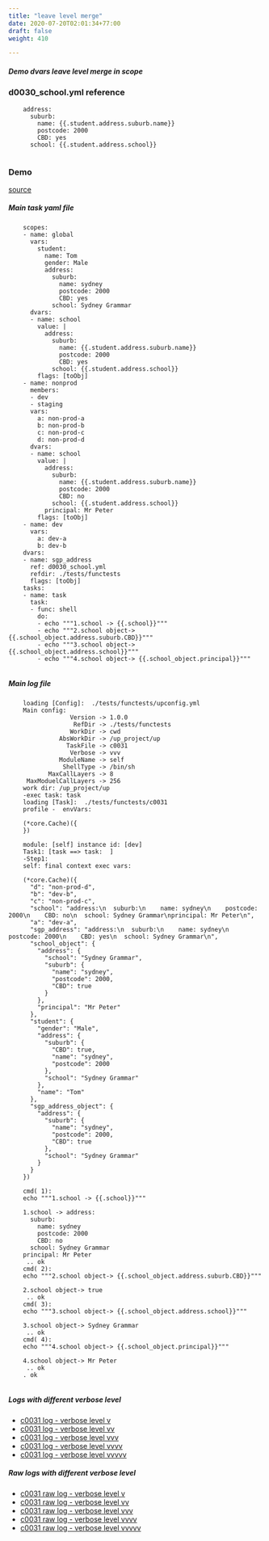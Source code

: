 ```yaml
---
title: "leave level merge"
date: 2020-07-20T02:01:34+77:00
draft: false
weight: 410

---
```


##### Demo dvars leave level merge in scope


### d0030_school.yml reference






```
    address:
      suburb:
        name: {{.student.address.suburb.name}}
        postcode: 2000
        CBD: yes
      school: {{.student.address.school}}
    
```






### Demo








[source](https://github.com/upcmd/up/blob/master/tests/functests/c0031.yml)

##### Main task yaml file
```
    scopes:
    - name: global
      vars:
        student:
          name: Tom
          gender: Male
          address:
            suburb:
              name: sydney
              postcode: 2000
              CBD: yes
            school: Sydney Grammar
      dvars:
      - name: school
        value: |
          address:
            suburb:
              name: {{.student.address.suburb.name}}
              postcode: 2000
              CBD: yes
            school: {{.student.address.school}}
        flags: [toObj]
    - name: nonprod
      members:
      - dev
      - staging
      vars:
        a: non-prod-a
        b: non-prod-b
        c: non-prod-c
        d: non-prod-d
      dvars:
      - name: school
        value: |
          address:
            suburb:
              name: {{.student.address.suburb.name}}
              postcode: 2000
              CBD: no
            school: {{.student.address.school}}
          principal: Mr Peter
        flags: [toObj]
    - name: dev
      vars:
        a: dev-a
        b: dev-b
    dvars:
    - name: sgp_address
      ref: d0030_school.yml
      refdir: ./tests/functests
      flags: [toObj]
    tasks:
    - name: task
      task:
      - func: shell
        do:
        - echo """1.school -> {{.school}}"""
        - echo """2.school object-> {{.school_object.address.suburb.CBD}}"""
        - echo """3.school object-> {{.school_object.address.school}}"""
        - echo """4.school object-> {{.school_object.principal}}"""
    
```
##### Main log file
```
    loading [Config]:  ./tests/functests/upconfig.yml
    Main config:
                 Version -> 1.0.0
                  RefDir -> ./tests/functests
                 WorkDir -> cwd
              AbsWorkDir -> /up_project/up
                TaskFile -> c0031
                 Verbose -> vvv
              ModuleName -> self
               ShellType -> /bin/sh
           MaxCallLayers -> 8
     MaxModuelCallLayers -> 256
    work dir: /up_project/up
    -exec task: task
    loading [Task]:  ./tests/functests/c0031
    profile -  envVars:
    
    (*core.Cache)({
    })
    
    module: [self] instance id: [dev]
    Task1: [task ==> task:  ]
    -Step1:
    self: final context exec vars:
    
    (*core.Cache)({
      "d": "non-prod-d",
      "b": "dev-b",
      "c": "non-prod-c",
      "school": "address:\n  suburb:\n    name: sydney\n    postcode: 2000\n    CBD: no\n  school: Sydney Grammar\nprincipal: Mr Peter\n",
      "a": "dev-a",
      "sgp_address": "address:\n  suburb:\n    name: sydney\n    postcode: 2000\n    CBD: yes\n  school: Sydney Grammar\n",
      "school_object": {
        "address": {
          "school": "Sydney Grammar",
          "suburb": {
            "name": "sydney",
            "postcode": 2000,
            "CBD": true
          }
        },
        "principal": "Mr Peter"
      },
      "student": {
        "gender": "Male",
        "address": {
          "suburb": {
            "CBD": true,
            "name": "sydney",
            "postcode": 2000
          },
          "school": "Sydney Grammar"
        },
        "name": "Tom"
      },
      "sgp_address_object": {
        "address": {
          "suburb": {
            "name": "sydney",
            "postcode": 2000,
            "CBD": true
          },
          "school": "Sydney Grammar"
        }
      }
    })
    
    cmd( 1):
    echo """1.school -> {{.school}}"""
    
    1.school -> address:
      suburb:
        name: sydney
        postcode: 2000
        CBD: no
      school: Sydney Grammar
    principal: Mr Peter
     .. ok
    cmd( 2):
    echo """2.school object-> {{.school_object.address.suburb.CBD}}"""
    
    2.school object-> true
     .. ok
    cmd( 3):
    echo """3.school object-> {{.school_object.address.school}}"""
    
    3.school object-> Sydney Grammar
     .. ok
    cmd( 4):
    echo """4.school object-> {{.school_object.principal}}"""
    
    4.school object-> Mr Peter
     .. ok
    . ok
    
```


##### Logs with different verbose level
* [c0031 log - verbose level v](../../logs/c0031_v)
* [c0031 log - verbose level vv](../../logs/c0031_vv)
* [c0031 log - verbose level vvv](../../logs/c0031_vvvv)
* [c0031 log - verbose level vvvv](../../logs/c0031_vvvv)
* [c0031 log - verbose level vvvvv](../../logs/c0031_vvvvv)

##### Raw logs with different verbose level
* [c0031 raw log - verbose level v](../../reflogs/c0031_v.log)
* [c0031 raw log - verbose level vv](../../reflogs/c0031_vv.log)
* [c0031 raw log - verbose level vvv](../../reflogs/c0031_vvv.log)
* [c0031 raw log - verbose level vvvv](../../reflogs/c0031_vvvv.log)
* [c0031 raw log - verbose level vvvvv](../../reflogs/c0031_vvvvv.log)








